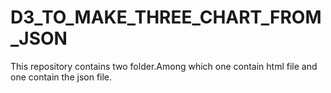 # D3_TO_MAKE_THREE_CHART_FROM_JSON
This repository contains two folder.Among which one contain html file and one contain the json file.
